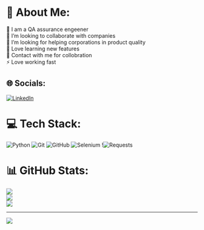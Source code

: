 # 💫 About Me:
🔭 I am a QA assurance engeener<br>👯 I’m looking to collaborate with companies<br>🤝 I’m looking for helping corporations in product quality<br>🌱 Love learning new features<br>💬 Contact with me for collobration<br>⚡ Love working fast


## 🌐 Socials:
[![LinkedIn](https://img.shields.io/badge/LinkedIn-%230077B5.svg?logo=linkedin&logoColor=white)](https://linkedin.com/in/https://www.linkedin.com/in/gevorg-gevorgyan-204b80341/) 

# 💻 Tech Stack:
![Python](https://img.shields.io/badge/python-3670A0?style=for-the-badge&logo=python&logoColor=ffdd54) ![Git](https://img.shields.io/badge/git-%23F05033.svg?style=for-the-badge&logo=git&logoColor=white) ![GitHub](https://img.shields.io/badge/github-%23121011.svg?style=for-the-badge&logo=github&logoColor=white) ![Selenium](https://img.shields.io/badge/Selenium-43B02A?style=for-the-badge&logo=selenium&logoColor=white) !![Requests](https://img.shields.io/badge/Requests-43B02A?style=for-the-badge&logo=<HOSTED_URL>&logoColor=white)
# 📊 GitHub Stats:
![](https://github-readme-stats.vercel.app/api?username=GGev2003&theme=dark&hide_border=false&include_all_commits=false&count_private=false)<br/>
![](https://github-readme-streak-stats.herokuapp.com/?user=GGev2003&theme=dark&hide_border=false)<br/>
![](https://github-readme-stats.vercel.app/api/top-langs/?username=GGev2003&theme=dark&hide_border=false&include_all_commits=false&count_private=false&layout=compact)

---
[![](https://visitcount.itsvg.in/api?id=GGev2003&icon=0&color=0)](https://visitcount.itsvg.in)

<!-- Proudly created with GPRM ( https://gprm.itsvg.in ) -->
